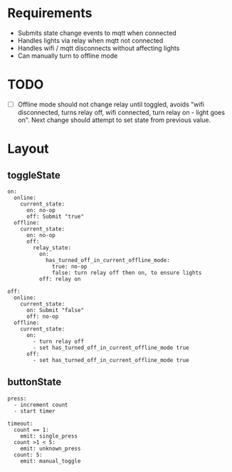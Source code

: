 # Requirements

- Submits state change events to mqtt when connected
- Handles lights via relay when mqtt not connected
- Handles wifi / mqtt disconnects without affecting lights
- Can manually turn to offline mode


# TODO

- [ ] Offline mode should not change relay until toggled, avoids "wifi disconnected, turns relay off, wifi connected, turn relay on - light goes on". Next change should attempt to set state from previous value.


# Layout

## toggleState

```
on:
  online:
    current_state:
      on: no-op
      off: Submit "true"
  offline:
    current_state:
      on: no-op
      off:
        relay_state:
          on:
            has_turned_off_in_current_offline_mode:
              true: no-op
              false: turn relay off then on, to ensure lights
          off: relay on

off:
  online:
    current_state:
      on: Submit "false"
      off: no-op
  offline:
    current_state:
      on:
        - turn relay off
        - set has_turned_off_in_current_offline_mode true
      off:
        - set has_turned_off_in_current_offline_mode true
```

## buttonState

```
press:
  - increment count
  - start timer

timeout:
  count == 1:
    emit: single_press
  count >1 < 5:
    emit: unknown_press
  count: 5:
    emit: manual_toggle
```
